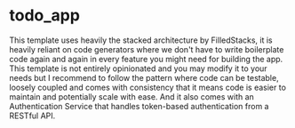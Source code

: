 # todo_app

This template uses heavily the stacked architecture by FilledStacks, it is heavily reliant on code generators where we don't have to write boilerplate code again and again in every feature you might need for building the app. This template is not entirely opinionated and you may modify it to your needs but I recommend to follow the pattern where code can be testable, loosely coupled and comes with consistency that it means code is easier to maintain and potentially scale with ease. And it also comes with an Authentication Service that handles token-based authentication from a RESTful API.
